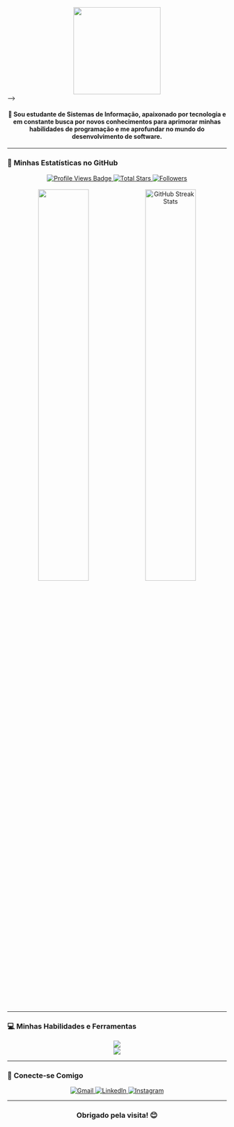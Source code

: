 <div align="center">
  <img src="https://i.imgur.com/Mrovqtb.mp4" width="200">
</div>

<!-- <div align="center" width="100%">
  <img src
<!-- <div align="center">
  <img src="https://i.imgur.com/uC56W8b.gif" alt="Coding GIF" width="400">
</div> --> -->

<h4 align="center">
  🌟 Sou estudante de Sistemas de Informação, apaixonado por tecnologia e em constante busca por novos conhecimentos para aprimorar minhas habilidades de programação e me aprofundar no mundo do desenvolvimento de software.
</h4>

---

### 🚀 **Minhas Estatísticas no GitHub**

<div align="center">
  <a href="https://github.com/PeHeCe" target="_blank">
    <img src="https://komarev.com/ghpvc/?username=PeHeCe&label=Visualiza%C3%A7%C3%B5es+de+Perfil&color=0e75b6&style=for-the-badge&logo=github&logoColor=white" alt="Profile Views Badge" />
  </a>
  <a href="https://github.com/PeHeCe?tab=repositories" target="_blank">
    <img alt="Total Stars" title="Total stars on GitHub" src="https://img.shields.io/github/stars/PeHeCe?style=for-the-badge&label=Stars&color=2ecc71&logo=github" />
  </a>
  <a href="https://github.com/PeHeCe?tab=followers" target="_blank">
    <img alt="Followers" title="Me siga no GitHub" src="https://img.shields.io/github/followers/PeHeCe?style=for-the-badge&label=Seguidores&color=8e44ad&logo=github" />
  </a>
</div>

<br>

<div align="center">
  <img width="48%" src="https://github-readme-stats.vercel.app/api?username=PeHeCe&show_icons=true&theme=dark&rank_icon=github&border_radius=8"/>
  <img width="48%" src="https://github-readme-streak-stats.herokuapp.com/?user=PeHeCe&theme=dark&hide_border=false" alt="GitHub Streak Stats" />
</div>

---

### 💻 **Minhas Habilidades e Ferramentas**

<div align="center">
  <img src="https://skillicons.dev/icons?i=html,css,js,ts,react,angular,vue,nodejs,python,java,go" /><br>
  <img src="https://skillicons.dev/icons?i=mongodb,mysql,postgres,aws,docker,vscode,git,github,figma,notion" /><br>
</div>

---

### 🔗 **Conecte-se Comigo**

<div align="center">
  <a href = "mailto:ped2065@gmail.com" target="_blank">
    <img src="https://img.shields.io/badge/Gmail-D14836?style=for-the-badge&logo=gmail&logoColor=white" alt="Gmail" />
  </a>
  <a href="https://www.linkedin.com/in/pedro-henrique-cebin-b30735264/" target="_blank">
    <img src="https://img.shields.io/badge/LinkedIn-0A66C2?style=for-the-badge&logo=linkedin&logoColor=white" alt="LinkedIn" />
  </a>
  <a href="https://www.instagram.com/pedroh_cebin/" target="_blank">
    <img src="https://img.shields.io/badge/Instagram-E4405F?style=for-the-badge&logo=instagram&logoColor=white" alt="Instagram" />
  </a>
  <!-- <a href="https://twitter.com/SEU-TWITTER" target="_blank">
    <img src="https://img.shields.io/badge/Twitter-1DA1F2?style=for-the-badge&logo=twitter&logoColor=white" alt="Twitter" />
  </a> -->
</div>

---

<div align="center">
  <h3>Obrigado pela visita! 😊</h3>
